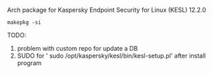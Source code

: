 
Arch package for Kaspersky Endpoint Security for Linux (KESL) 12.2.0
```
makepkg -si
```

TODO:

1) problem with custom repo for update a DB
2) SUDO for ' sudo /opt/kaspersky/kesl/bin/kesl-setup.pl' after install program
